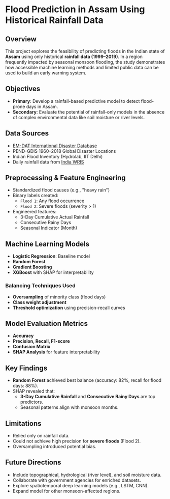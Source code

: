 # Flood Prediction in Assam Using Historical Rainfall Data

## Overview

This project explores the feasibility of predicting floods in the Indian state of **Assam** using only historical **rainfall data (1999–2019)**. In a region frequently impacted by seasonal monsoon flooding, the study demonstrates how accessible machine learning methods and limited public data can be used to build an early warning system.


## Objectives

- **Primary**: Develop a rainfall-based predictive model to detect flood-prone days in Assam.
- **Secondary**: Evaluate the potential of rainfall-only models in the absence of complex environmental data like soil moisture or river levels.

## Data Sources

- [EM-DAT International Disaster Database](https://www.emdat.be/)
- PEND-GDIS 1960–2018 Global Disaster Locations
- Indian Flood Inventory (Hydrolab, IIT Delhi)
- Daily rainfall data from [India WRIS](https://indiawris.gov.in)

## Preprocessing & Feature Engineering

- Standardized flood causes (e.g., "heavy rain")
- Binary labels created:
  - `Flood 1`: Any flood occurrence
  - `Flood 2`: Severe floods (severity > 1)
- Engineered features:
  - 3-Day Cumulative Actual Rainfall
  - Consecutive Rainy Days
  - Seasonal Indicator (Month)

## Machine Learning Models

- **Logistic Regression**: Baseline model
- **Random Forest**
- **Gradient Boosting**
- **XGBoost** with SHAP for interpretability

### Balancing Techniques Used

- **Oversampling** of minority class (flood days)
- **Class weight adjustment**
- **Threshold optimization** using precision-recall curves

## Model Evaluation Metrics

- **Accuracy**
- **Precision, Recall, F1-score**
- **Confusion Matrix**
- **SHAP Analysis** for feature interpretability

## Key Findings

- **Random Forest** achieved best balance (accuracy: 82%, recall for flood days: 88%).
- SHAP revealed that:
  - **3-Day Cumulative Rainfall** and **Consecutive Rainy Days** are top predictors.
  - Seasonal patterns align with monsoon months.

## Limitations

- Relied only on rainfall data.
- Could not achieve high precision for **severe floods** (Flood 2).
- Oversampling introduced potential bias.

## Future Directions

- Include topographical, hydrological (river level), and soil moisture data.
- Collaborate with government agencies for enriched datasets.
- Explore spatiotemporal deep learning models (e.g., LSTM, CNN).
- Expand model for other monsoon-affected regions.


